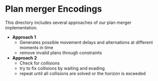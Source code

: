 # Plan merger Encodings

This directory includes several approaches of our plan merger implementation.

- **Approach 1**
    + Generates possible movement delays and alternations at different moments in time
    + remove invalid plans through constraints
- **Approach 2**
    + Check for collisions
    + try to fix collisions by waiting and evading
    + repeat until all collisions are solved or the horizon is exceeded


